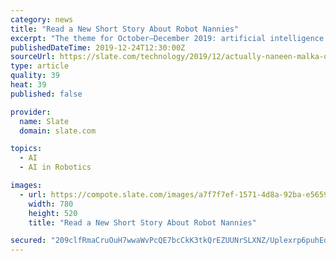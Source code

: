 ```yaml
---
category: news
title: "Read a New Short Story About Robot Nannies"
excerpt: "The theme for October–December 2019: artificial intelligence. “Maybe it’s for the best,” Blaise said. She was digging around for something in her enormous purse. “You can get a new one. A little more advanced.” She glanced up, anti-wrinkle spritzer in hand. “How long have you had Naneen anyway?” Shristi smiled. “Decades."
publishedDateTime: 2019-12-24T12:30:00Z
sourceUrl: https://slate.com/technology/2019/12/actually-naneen-malka-older-robot-nanny.html
type: article
quality: 39
heat: 39
published: false

provider:
  name: Slate
  domain: slate.com

topics:
  - AI
  - AI in Robotics

images:
  - url: https://compote.slate.com/images/a7f7f7ef-1571-4d8a-92ba-e56599318753.jpeg?width=780&height=520&rect=1560x1040&offset=0x0
    width: 780
    height: 520
    title: "Read a New Short Story About Robot Nannies"

secured: "209clfRmaCruOuH7wwaWvPcQE7bcCkK3tkQrEZUUNrSLXNZ/Uplexrp6puhEdRvnoR6dHhbWTiaEvh+PAGvtQPWb9HJCl8KsPuUM7Z2M4C8+dGQjYFXNR1RmSRtiCJlV7IaiUuXxG4txwgFSUeeUF1JyvMJYX4TY0HKDrMhofOSSrVEmrGNP+oZnqUHlB/AXoosBpCdMlbrA8qAGb8h5eIysxip2xnzpkQib0peXsMqWBHAwNhwWcetBY7fgiT0sQ2kb1NV/53Y1YyGzz/NV5A==;vtzsf76QLKiqWnbckd2M0Q=="
---
```


